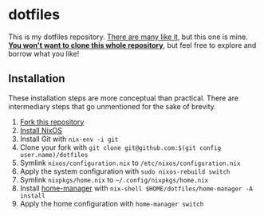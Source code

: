 # dotfiles

This is my dotfiles repository. [There are many like
it](https://dotfiles.github.io/), but this one is mine. [**You won't want to
clone this whole
repository**](https://www.anishathalye.com/2014/08/03/managing-your-dotfiles/#dotfiles-are-not-meant-to-be-forked),
but feel free to explore and borrow what you like!

## Installation

These installation steps are more conceptual than practical. There are
intermediary steps that go unmentioned for the sake of brevity.

1. [Fork this repository](https://help.github.com/articles/fork-a-repo/)
1. [Install NixOS](https://nixos.org/nixos/manual/index.html#ch-installation)
3. Install Git with `nix-env -i git`
4. Clone your fork with `git clone git@github.com:$(git config
   user.name)/dotfiles`
5. Symlink `nixos/configuration.nix` to `/etc/nixos/configuration.nix`
6. Apply the system configuration with `sudo nixos-rebuild switch`
7. Symlink `nixpkgs/home.nix` to `~/.config/nixpkgs/home.nix`
8. Install [home-manager](https://github.com/rycee/home-manager) with
   `nix-shell $HOME/dotfiles/home-manager -A install`
9. Apply the home configuration with `home-manager switch`
